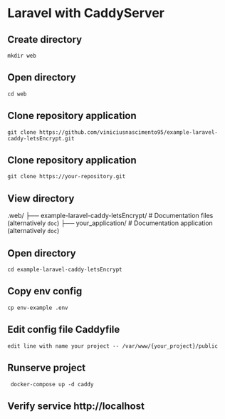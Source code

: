 # Laravel with CaddyServer 

## Create directory 

```shell
mkdir web
```

## Open directory

```shell
cd web
```

## Clone repository application

```shell
git clone https://github.com/viniciusnascimento95/example-laravel-caddy-letsEncrypt.git 
```

## Clone repository application

```shell
git clone https://your-repository.git 
```

## View directory

  .web/
    ├── example-laravel-caddy-letsEncrypt/                    # Documentation files (alternatively `doc`)
    ├── your_application/                    # Documentation application (alternatively `doc`)

## Open directory

```shell
cd example-laravel-caddy-letsEncrypt
```

## Copy env config

```shell
cp env-example .env
```

## Edit config file Caddyfile 

```shell
edit line with name your project -- /var/www/{your_project}/public
```

## Runserve project

```shell
 docker-compose up -d caddy
```

## Verify service http://localhost
